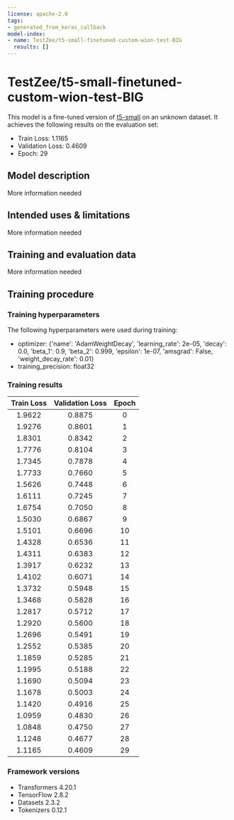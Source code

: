 ```yaml
---
license: apache-2.0
tags:
- generated_from_keras_callback
model-index:
- name: TestZee/t5-small-finetuned-custom-wion-test-BIG
  results: []
---
```


<!-- This model card has been generated automatically according to the information Keras had access to. You should
probably proofread and complete it, then remove this comment. -->

# TestZee/t5-small-finetuned-custom-wion-test-BIG

This model is a fine-tuned version of [t5-small](https://huggingface.co/t5-small) on an unknown dataset.
It achieves the following results on the evaluation set:
- Train Loss: 1.1165
- Validation Loss: 0.4609
- Epoch: 29

## Model description

More information needed

## Intended uses & limitations

More information needed

## Training and evaluation data

More information needed

## Training procedure

### Training hyperparameters

The following hyperparameters were used during training:
- optimizer: {'name': 'AdamWeightDecay', 'learning_rate': 2e-05, 'decay': 0.0, 'beta_1': 0.9, 'beta_2': 0.999, 'epsilon': 1e-07, 'amsgrad': False, 'weight_decay_rate': 0.01}
- training_precision: float32

### Training results

| Train Loss | Validation Loss | Epoch |
|:----------:|:---------------:|:-----:|
| 1.9622     | 0.8875          | 0     |
| 1.9276     | 0.8601          | 1     |
| 1.8301     | 0.8342          | 2     |
| 1.7776     | 0.8104          | 3     |
| 1.7345     | 0.7878          | 4     |
| 1.7733     | 0.7660          | 5     |
| 1.5626     | 0.7448          | 6     |
| 1.6111     | 0.7245          | 7     |
| 1.6754     | 0.7050          | 8     |
| 1.5030     | 0.6867          | 9     |
| 1.5101     | 0.6696          | 10    |
| 1.4328     | 0.6536          | 11    |
| 1.4311     | 0.6383          | 12    |
| 1.3917     | 0.6232          | 13    |
| 1.4102     | 0.6071          | 14    |
| 1.3732     | 0.5948          | 15    |
| 1.3468     | 0.5828          | 16    |
| 1.2817     | 0.5712          | 17    |
| 1.2920     | 0.5600          | 18    |
| 1.2696     | 0.5491          | 19    |
| 1.2552     | 0.5385          | 20    |
| 1.1859     | 0.5285          | 21    |
| 1.1995     | 0.5188          | 22    |
| 1.1690     | 0.5094          | 23    |
| 1.1678     | 0.5003          | 24    |
| 1.1420     | 0.4916          | 25    |
| 1.0959     | 0.4830          | 26    |
| 1.0848     | 0.4750          | 27    |
| 1.1248     | 0.4677          | 28    |
| 1.1165     | 0.4609          | 29    |


### Framework versions

- Transformers 4.20.1
- TensorFlow 2.8.2
- Datasets 2.3.2
- Tokenizers 0.12.1
